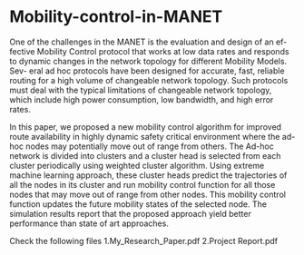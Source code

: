 # Mobility-control-in-MANET

One of the challenges in the MANET is the evaluation and design of an ef-
fective Mobility Control protocol that works at low data rates and responds to
dynamic changes in the network topology for different Mobility Models. Sev-
eral ad hoc protocols have been designed for accurate, fast, reliable routing for
a high volume of changeable network topology. Such protocols must deal with
the typical limitations of changeable network topology, which include high power
consumption, low bandwidth, and high error rates.


In this paper, we proposed a new mobility control algorithm for improved
route availability in highly dynamic safety critical environment where the ad-hoc
nodes may potentially move out of range from others. The Ad-hoc network is
divided into clusters and a cluster head is selected from each cluster periodically
using weighted cluster algorithm. Using extreme machine learning approach,
these cluster heads predict the trajectories of all the nodes in its cluster and run
mobility control function for all those nodes that may move out of range from
other nodes. This mobility control function updates the future mobility states
of the selected node. The simulation results report that the proposed approach
yield better performance than state of art approaches.


Check the following files
1.My_Research_Paper.pdf
2.Project Report.pdf
